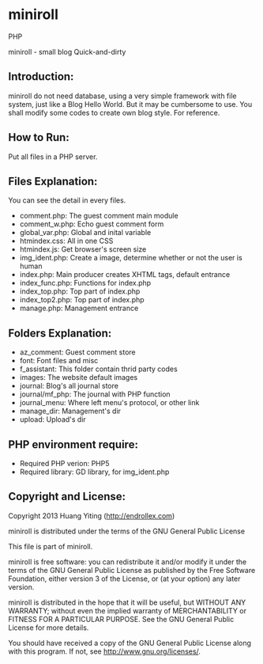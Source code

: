 miniroll
========

PHP

miniroll - small blog Quick-and-dirty

Introduction:
-------------
miniroll do not need database, using a very simple framework with file system,
just like a Blog Hello World. But it may be cumbersome to use.
You shall modify some codes to create own blog style. For reference.

How to Run:
-----------
Put all files in a PHP server.

Files Explanation:
------------------
You can see the detail in every files.

* comment.php: The guest comment main module
* comment_w.php: Echo guest comment form
* global_var.php: Global and inital variable
* htmindex.css: All in one CSS
* htmindex.js: Get browser's screen size
* img_ident.php: Create a image, determine whether or not the user is human
* index.php: Main producer creates XHTML tags, default entrance
* index_func.php: Functions for index.php
* index_top.php: Top part of index.php
* index_top2.php: Top part of index.php
* manage.php: Management entrance

Folders Explanation:
-------------------
* az_comment: Guest comment store
* font: Font files and misc
* f_assistant: This folder contain thrid party codes
* images: The website default images
* journal: Blog's all journal store
* journal/mf_php: The journal with PHP function
* journal_menu: Where left menu's protocol, or other link
* manage_dir: Management's dir
* upload: Upload's dir

PHP environment require:
-------------------
* Required PHP verion: PHP5
* Required library: GD library, for img_ident.php

Copyright and License:
-------------------
Copyright 2013 Huang Yiting (http://endrollex.com)

miniroll is distributed under the terms of the GNU General Public License

This file is part of miniroll.

miniroll is free software: you can redistribute it and/or modify
it under the terms of the GNU General Public License as published by
the Free Software Foundation, either version 3 of the License, or
(at your option) any later version.

miniroll is distributed in the hope that it will be useful,
but WITHOUT ANY WARRANTY; without even the implied warranty of
MERCHANTABILITY or FITNESS FOR A PARTICULAR PURPOSE.  See the
GNU General Public License for more details.

You should have received a copy of the GNU General Public License
along with this program.  If not, see <http://www.gnu.org/licenses/>.

